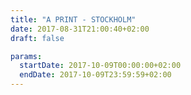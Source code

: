 ```yaml
---
title: "A PRINT - STOCKHOLM"
date: 2017-08-31T21:00:40+02:00
draft: false

params:
  startDate: 2017-10-09T00:00:00+02:00
  endDate: 2017-10-09T23:59:59+02:00
---
```

